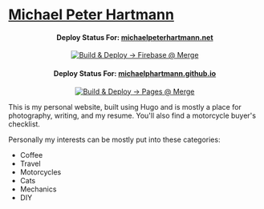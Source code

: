 # [Michael Peter Hartmann](michaelpeterhartmann.net)

<div align="center">

#### Deploy Status For: [michaelpeterhartmann.net](michaelpeterhartmann.net)
[![Build & Deploy -> Firebase @ Merge](https://github.com/MichaelPHartmann/MichaelPHartmann.github.io/actions/workflows/firebase-hosting-merge.yml/badge.svg)](https://github.com/MichaelPHartmann/MichaelPHartmann.github.io/actions/workflows/firebase-hosting-merge.yml)

#### Deploy Status For: [michaelphartmann.github.io](michaelphartmann.github.io)
[![Build & Deploy -> Pages @ Merge](https://github.com/MichaelPHartmann/MichaelPHartmann.github.io/actions/workflows/hugo.yaml/badge.svg)](https://github.com/MichaelPHartmann/MichaelPHartmann.github.io/actions/workflows/hugo.yaml)

</div>

This is my personal website, built using Hugo and is mostly a place for photography, writing, and my resume.
You'll also find a motorcycle buyer's checklist.

Personally my interests can be mostly put into these categories:

- Coffee
- Travel
- Motorcycles
- Cats
- Mechanics
- DIY

